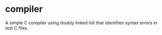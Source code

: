 # compiler

A simple C compiler using doubly linked list that identifies syntax errors in test C files.
